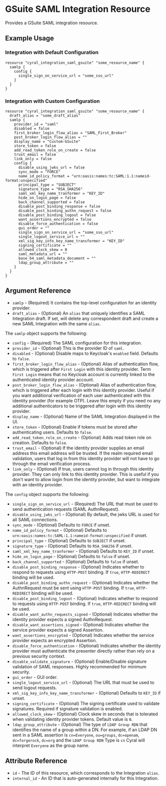 # GSuite SAML Integration Resource

Provides a GSuite SAML integration resource.

## Example Usage

### Integration with Default Configuration

```hcl
resource "cyral_integration_saml_gsuite" "some_resource_name" {
  samlp {
    config {
      single_sign_on_service_url = "some_sso_url"
    }
  }
}
```

### Integration with Custom Configuration

```hcl
resource "cyral_integration_saml_gsuite" "some_resource_name" {
  draft_alias = "some_draft_alias"
  samlp {
    provider_id = "saml"
    disabled = false
    first_broker_login_flow_alias = "SAML_First_Broker"
    post_broker_login_flow_alias = ""
    display_name = "Custom-GSuite"
    store_token = false
    add_read_token_role_on_create = false
    trust_email = false
    link_only = false
    config {
      disable_using_jwks_url = false
      sync_mode = "FORCE"
      name_id_policy_format = "urn:oasis:names:tc:SAML:1.1:nameid-format:unspecified"
      principal_type = "SUBJECT"
      signature_type = "RSA_SHA256"
      saml_xml_key_name_tranformer = "KEY_ID"
      hide_on_login_page = false
      back_channel_supported = false
      disable_post_binding_response = false
      disable_post_binding_authn_request = false
      disable_post_binding_logout = false
      want_assertions_encrypted = false
      disable_force_authentication = false
      gui_order = ""
      single_sign_on_service_url = "some_sso_url"
      single_logout_service_url = ""
      xml_sig_key_info_key_name_transformer = "KEY_ID"
      signing_certificate = ""
      allowed_clock_skew = 0
      saml_metadata_url = ""
      base_64_saml_metadata_document = ""
      ldap_group_attribute = ""
    }
  }
}
```

## Argument Reference

* `samlp` - (Required) It contains the top-level configuration for an identity provider.
* `draft_alias` - (Optional) An `alias` that uniquely identifies a SAML Integration draft. If set, will delete any correspondent draft and create a new SAML Integration with the same `alias`.

The `samlp` object supports the following:

* `config` - (Required) The SAML configuration for this integration.
* `provider_id` - (Optional) This is the provider ID of `saml`.
* `disabled` - (Optional) Disable maps to Keycloak's `enabled` field. Defaults to `false`.
* `first_broker_login_flow_alias` - (Optional) Alias of authentication flow, which is triggered after `First Login` with this identity provider. Term `First Login` means that no Keycloak account is currently linked to the authenticated identity provider account.
* `post_broker_login_flow_alias` - (Optional) Alias of authentication flow, which is triggered after each login with this identity provider. Useful if you want additional verification of each user authenticated with this identity provider (for example OTP). Leave this empty if you need no any additional authenticators to be triggered after login with this identity provider.
* `display_name` - (Optional) Name of the SAML Integration displayed in the UI.
* `store_token` - (Optional) Enable if tokens must be stored after authenticating users. Defaults to `false`.
* `add_read_token_role_on_create` - (Optional) Adds read token role on creation. Defaults to `false`.
* `trust_email` - (Optional) If the identity provider supplies an email address this email address will be trusted. If the realm required email validation, users that log in from this identity provider will not have to go through the email verification process.
* `link_only` - (Optional) If true, users cannot log in through this identity provider. They can only link to this identity provider. This is useful if you don't want to allow login from the identity provider, but want to integrate with an identity provider.

The `config` object supports the following:

* `single_sign_on_service_url` - (Required) The URL that must be used to send authentication requests (SAML AuthnRequest).
* `disable_using_jwks_url` - (Optional) By default, the jwks URL is used for all SAML connections.
* `sync_mode` - (Optional) Defaults to `FORCE` if unset.
* `name_id_policy_format` - (Optional) Defaults to `urn:oasis:names:tc:SAML:1.1:nameid-format:unspecified` if unset.
* `principal_type` - (Optional) Defaults to `SUBJECT` if unset.
* `signature_type` - (Optional) Defaults to `RSA_SHA256` if unset.
* `saml_xml_key_name_tranformer` - (Optional) Defaults to `KEY_ID` if unset.
* `hide_on_login_page` - (Optional) Defaults to `false` if unset.
* `back_channel_supported` - (Optional) Defaults to `false` if unset.
* `disable_post_binding_response` - (Optional) Indicates whether to respond to requests using `HTTP-POST` binding. If `true`, `HTTP-REDIRECT` binding will be used.
* `disable_post_binding_authn_request` - (Optional) Indicates whether the AuthnRequest must be sent using `HTTP-POST` binding. If `true`, `HTTP-REDIRECT` binding will be used.
* `disable_post_binding_logout` - (Optional) Indicates whether to respond to requests using `HTTP-POST` binding. If `true`, `HTTP-REDIRECT` binding will be used.
* `disable_want_authn_requests_signed` - (Optional) Indicates whether the identity provider expects a signed AuthnRequest.
* `disable_want_assertions_signed` - (Optional) Indicates whether the service provider expects a signed Assertion.
* `want_assertions_encrypted` - (Optional) Indicates whether the service provider expects an encrypted Assertion.
* `disable_force_authentication` - (Optional) Indicates whether the identity provider must authenticate the presenter directly rather than rely on a previous security context.
* `disable_validate_signature` - (Optional) Enable/Disable signature validation of SAML responses. Highly recommended for minimum security.
* `gui_order` - GUI order.
* `single_logout_service_url` - (Optional) The URL that must be used to send logout requests.
* `xml_sig_key_info_key_name_transformer` - (Optional) Defaults to `KEY_ID` if unset.
* `signing_certificate` - (Optional) The signing certificate used to validate signatures. Required if signature validation is enabled.
* `allowed_clock_skew` - (Optional) Clock skew in seconds that is tolerated when validating identity provider tokens. Default value is `0`.
* `ldap_group_attribute` - (Optional) The type of `LDAP Group RDN` that identifies the name of a group within a DN. For example, if an LDAP DN sent in a SAML assertion is `cn=Everyone`, `ou=groups`, `dc=openam`, `dc=forgerock`, `dc=org` and the `LDAP Group RDN` Type is `cn` Cyral will interpret `Everyone` as the group name.

## Attribute Reference

* `id` - The ID of this resource, which corresponds to the Integration `alias`.
* `internal_id` - An ID that is auto-generated internally for this Integration.

